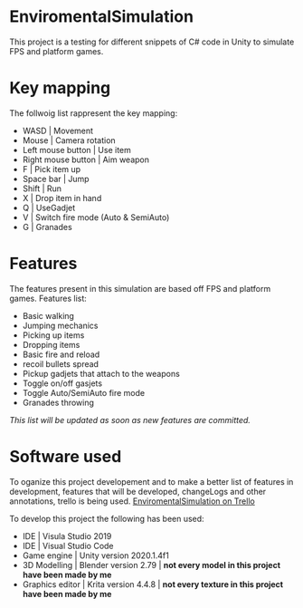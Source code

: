 # EnviromentalSimulation

This project is a testing for different snippets of C# code in Unity to simulate  FPS and platform games.

Key mapping
=======
The follwoig list rappresent the key mapping:
- WASD                | Movement
- Mouse               | Camera rotation
- Left mouse button   | Use item
- Right mouse button  | Aim weapon
- F                   | Pick item up
- Space bar           | Jump
- Shift               | Run
- X                   | Drop item in hand  
- Q                   | UseGadjet
- V                   | Switch fire mode (Auto & SemiAuto)
- G                   | Granades


Features
=======
The features present in this simulation are based off FPS and platform games.
Features list:
- Basic walking
- Jumping mechanics
- Picking up items  
- Dropping items
- Basic fire and reload  
- recoil bullets spread
- Pickup gadjets that attach to the weapons
- Toggle on/off gasjets
- Toggle Auto/SemiAuto fire mode 
- Granades throwing

*This list will be updated as soon as new features are committed.*

Software used
=======
To oganize this project developement and to make a better list of features in development, features that will be developed, changeLogs and other annotations, trello is being used. [EnviromentalSimulation on Trello](https://trello.com/b/Sj27YJwl/enviromentalsimulation)

To develop this project the following has been used:
- IDE             | Visula Studio 2019
- IDE             | Visual Studio Code
- Game engine     | Unity version 2020.1.4f1
- 3D Modelling    | Blender version 2.79   | 
**not every model in this project have been made by me**
- Graphics editor | Krita version 4.4.8    | 
**not every texture in this project have been made by me**
